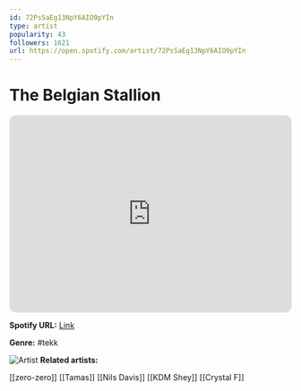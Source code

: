 ```yaml
---
id: 72PsSaEg13NpY6AIO9pYIn
type: artist
popularity: 43
followers: 1621
url: https://open.spotify.com/artist/72PsSaEg13NpY6AIO9pYIn
---
```

# The Belgian Stallion

<iframe style="border-radius:12px" src="https://open.spotify.com/embed/artist/72PsSaEg13NpY6AIO9pYIn" width="100%" height="352" frameBorder="0" allowfullscreen="" allow="autoplay; clipboard-write; encrypted-media; fullscreen; picture-in-picture" loading="lazy"></iframe>

**Spotify URL:** [Link](https://open.spotify.com/artist/72PsSaEg13NpY6AIO9pYIn)

**Genre:**  #tekk

![Artist](https://i.scdn.co/image/ab6761610000e5eb9f0fe1acf9cdc39adce98107)
**Related artists:**

[[zero-zero]]
[[Tamas]]
[[Nils Davis]]
[[KDM Shey]]
[[Crystal F]]

